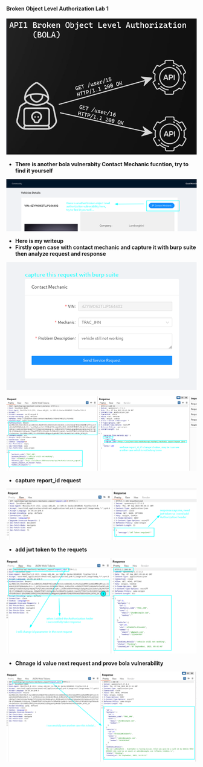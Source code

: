 #### Broken Object Level Authorization Lab 1

![Image](/img/bola.png)

- **There is another bola vulnerabity Contact Mechanic fucntion, try to find it yourself**

![Image](/img/contactmech.png)

- **Here is my writeup**
- **Firstly open case with contact mechanic and capture it with burp suite then analyze request and response**

![Image](/img/captureburp.png)

![Image](/img/report_id.png)

- **capture report_id request**

![Image](/img/needjwt.png)

- **add jwt token to the requets**

![Image](/img/changeid.png)

- **Chnage id value next request and prove bola vulnerability**

![Image](/img/bolaaaaa.png)

